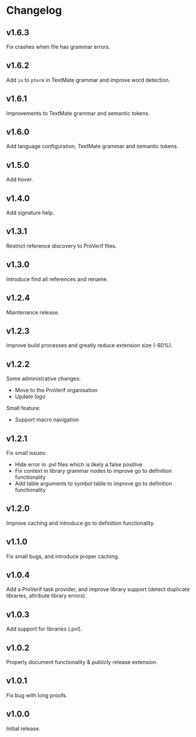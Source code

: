 # Changelog

## v1.6.3

Fix crashes when file has grammar errors.


## v1.6.2

Add `in` to `pterm` in TextMate grammar and improve word detection.


## v1.6.1

Improvements to TextMate grammar and semantic tokens.


## v1.6.0

Add language configuration, TextMate grammar and semantic tokens.


## v1.5.0

Add hover.


## v1.4.0

Add signature help.


## v1.3.1

Restrict reference discovery to ProVerif files.


## v1.3.0

Introduce find all references and rename.


## v1.2.4

Maintenance release.


## v1.2.3

Improve build processes and greatly reduce extension size (-80%).


## v1.2.2

Some administrative changes:
- Move to the ProVerif organisation
- Update logo

Small feature:
- Support macro navigation


## v1.2.1

Fix small issues:
- Hide error in .pvl files which is likely a false positive
- Fix context in library grammar nodes to improve go to definition functionality
- Add table arguments to symbol table to improve go to definition functionality


## v1.2.0

Improve caching and introduce go to definition functionality.


## v1.1.0

Fix small bugs, and introduce proper caching.


## v1.0.4

Add a ProVerif task provider, and improve library support (detect duplicate libraries, attribute library errors).


## v1.0.3

Add support for libraries (.pvl).


## v1.0.2

Properly document functionality & publicly release extension.


## v1.0.1

Fix bug with long proofs.


## v1.0.0

Initial release.